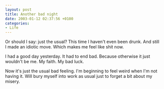 ```yaml
---
layout: post
title: Another bad night
date: 2003-01-12 02:37:56 +0100
categories:
- Life
---
```

Or should I say: just the usual? This time I haven't even been drunk. And still I made an idiotic move. Which makes me feel like shit now.

I had a good day yesterday. It had to end bad. Because otherwise it just wouldn't be me. My faith. My bad luck.

Now it's just the usual bad feeling. I'm beginning to feel weird when I'm not having it. Will bury myself into work as usual just to forget a bit about my misery.

